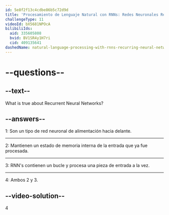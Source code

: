 ```yaml
---
id: 5e8f2f13c4cdbe86b5c72d9d
title: 'Procesamiento de Lenguaje Natural con RNNs: Redes Neuronales Recurrentes'
challengeType: 11
videoId: bX5681NPOcA
bilibiliIds:
  aid: 335605808
  bvid: BV1SR4y1H7ri
  cid: 409135641
dashedName: natural-language-processing-with-rnns-recurring-neural-networks
---
```


# --questions--

## --text--

What is true about Recurrent Neural Networks?

## --answers--

1: Son un tipo de red neuronal de alimentación hacia delante.

---

2: Mantienen un estado de memoria interna de la entrada que ya fue procesada.

---

3: RNN's contienen un bucle y procesa una pieza de entrada a la vez.

---

4: Ambos 2 y 3.

## --video-solution--

4

